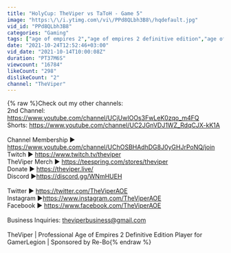 ```yaml
---
title: "HolyCup: TheViper vs TaToH - Game 5"
image: "https:\/\/i.ytimg.com\/vi\/PPd8QLbh3B8\/hqdefault.jpg"
vid_id: "PPd8QLbh3B8"
categories: "Gaming"
tags: ["age of empires 2","age of empires 2 definitive edition","age of empires 2 strategy"]
date: "2021-10-24T12:52:46+03:00"
vid_date: "2021-10-14T10:00:08Z"
duration: "PT37M6S"
viewcount: "16784"
likeCount: "298"
dislikeCount: "2"
channel: "TheViper"
---
```

{% raw %}Check out my other channels:<br />2nd Channel: <a rel="nofollow" target="blank" href="https://www.youtube.com/channel/UCjUwIOOs3FwLeK0zqo_m4FQ">https://www.youtube.com/channel/UCjUwIOOs3FwLeK0zqo_m4FQ</a><br />Shorts: <a rel="nofollow" target="blank" href="https://www.youtube.com/channel/UC2JGnVDJ1WZ_RdqCJX-kK1A">https://www.youtube.com/channel/UC2JGnVDJ1WZ_RdqCJX-kK1A</a><br /><br />Channel Membership ► <a rel="nofollow" target="blank" href="https://www.youtube.com/channel/UChOSBHAdhDG8J0yGHJrPoNQ/join">https://www.youtube.com/channel/UChOSBHAdhDG8J0yGHJrPoNQ/join</a><br />Twitch ► <a rel="nofollow" target="blank" href="https://www.twitch.tv/theviper">https://www.twitch.tv/theviper</a><br />TheViper Merch ► <a rel="nofollow" target="blank" href="https://teespring.com/stores/theviper">https://teespring.com/stores/theviper</a><br />Donate ► <a rel="nofollow" target="blank" href="https://theviper.live/">https://theviper.live/</a><br />Discord ►<a rel="nofollow" target="blank" href="https://discord.gg/WNmHUEH">https://discord.gg/WNmHUEH</a><br /><br />Twitter ► <a rel="nofollow" target="blank" href="https://twitter.com/TheViperAOE">https://twitter.com/TheViperAOE</a><br />Instagram ►<a rel="nofollow" target="blank" href="https://www.instagram.com/TheViperAOE">https://www.instagram.com/TheViperAOE</a><br />Facebook ► <a rel="nofollow" target="blank" href="https://www.facebook.com/TheViperAOE">https://www.facebook.com/TheViperAOE</a><br /><br />Business Inquiries: theviperbusiness@gmail.com<br /><br />TheViper | Professional Age of Empires 2 Definitive Edition Player for GamerLegion | Sponsored by Re-Bo{% endraw %}
